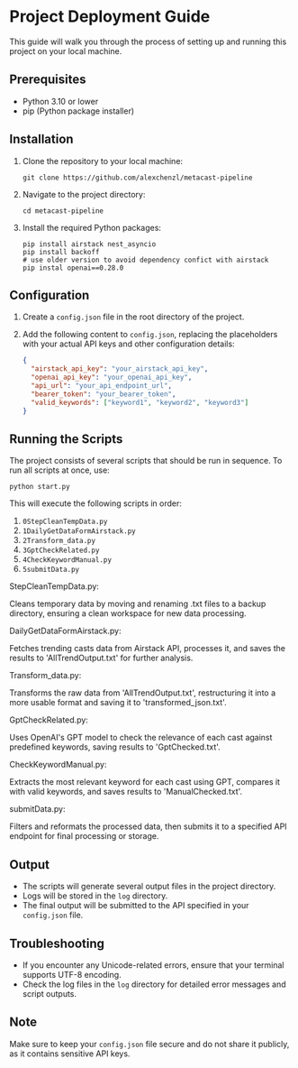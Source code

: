 # Project Deployment Guide

This guide will walk you through the process of setting up and running this project on your local machine.

## Prerequisites

- Python 3.10 or lower
- pip (Python package installer)

## Installation

1. Clone the repository to your local machine:
   ```
   git clone https://github.com/alexchenzl/metacast-pipeline
   ```

2. Navigate to the project directory:
   ```
   cd metacast-pipeline
   ```

3. Install the required Python packages:
   ```
   pip install airstack nest_asyncio
   pip install backoff
   # use older version to avoid dependency confict with airstack
   pip instal openai==0.28.0
   ```

## Configuration

1. Create a `config.json` file in the root directory of the project.

2. Add the following content to `config.json`, replacing the placeholders with your actual API keys and other configuration details:
   ```json
   {
     "airstack_api_key": "your_airstack_api_key",
     "openai_api_key": "your_openai_api_key",
     "api_url": "your_api_endpoint_url",
     "bearer_token": "your_bearer_token",
     "valid_keywords": ["keyword1", "keyword2", "keyword3"]
   }
   ```

## Running the Scripts

The project consists of several scripts that should be run in sequence. To run all scripts at once, use:

```
python start.py
```

This will execute the following scripts in order:

1. `0StepCleanTempData.py`
2. `1DailyGetDataFormAirstack.py`
3. `2Transform_data.py`
4. `3GptCheckRelated.py`
5. `4CheckKeywordManual.py`
6. `5submitData.py`

StepCleanTempData.py:

Cleans temporary data by moving and renaming .txt files to a backup directory, ensuring a clean workspace for new data processing.

DailyGetDataFormAirstack.py:

Fetches trending casts data from Airstack API, processes it, and saves the results to 'AllTrendOutput.txt' for further analysis.

Transform_data.py: 

Transforms the raw data from 'AllTrendOutput.txt', restructuring it into a more usable format and saving it to 'transformed_json.txt'.

GptCheckRelated.py: 

Uses OpenAI's GPT model to check the relevance of each cast against predefined keywords, saving results to 'GptChecked.txt'.

CheckKeywordManual.py:

Extracts the most relevant keyword for each cast using GPT, compares it with valid keywords, and saves results to 'ManualChecked.txt'.

submitData.py: 

Filters and reformats the processed data, then submits it to a specified API endpoint for final processing or storage.

## Output

- The scripts will generate several output files in the project directory.
- Logs will be stored in the `log` directory.
- The final output will be submitted to the API specified in your `config.json` file.

## Troubleshooting

- If you encounter any Unicode-related errors, ensure that your terminal supports UTF-8 encoding.
- Check the log files in the `log` directory for detailed error messages and script outputs.

## Note

Make sure to keep your `config.json` file secure and do not share it publicly, as it contains sensitive API keys.
